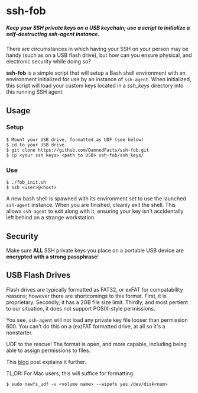 # ssh-fob #


##### Keep your SSH private keys on a USB keychain; use a script to initialize a self-destructing ssh-agent instance. #####

There are circumstances in which having your SSH on your person may be handy (such as on a USB flash drive), but how can you ensure physical, and electronic security while doing so?

**ssh-fob** is a simple script that will setup a Bash shell environment with an environment initialized for use by an instance of `ssh-agent`. When initialized, this script will load your custom keys located in a _ssh_keys_ directory into this running SSH agent.

## Usage ##
### Setup ###
    $ Mount your USB drive, formatted as UDF (see below)
    $ cd to your USB drive.
    $ git clone https://github.com/DamnedFacts/ssh-fob.git
    $ cp <your ssh keys> <path to USB> ssh-fob/ssh_keys/

### Use ###
    $ ./fob_init.sh
    $ ssh <user>@<host>

A new bash shell is spawned with its environment set to use the launched `ssh-agent` instance. When you are finished, cleanly exit the shell. This allows `ssh-agent` to exit along with it, ensuring your key isn't accidentally left behind on a strange workstation.

## Security ##
Make sure **ALL** SSH private keys you place on a portable USB device are **encrypted with a strong passphrase**!

## USB Flash Drives ##
Flash drives are typically formatted as FAT32, or exFAT for compatability reasons; however there are shortcomings to this format. First, it is proprietary. Secondly, it has a 2GB file size limit. Thirdly, and most pertient to our situation, it does not support POSIX-style permissions.

You see, `ssh-agent` will not load any private key file looser than permission 600. You can't do this on a (ex)FAT formatted drive, at all so it's a nonstarter.

UDF to the rescue! The format is open, and more capable, including being able to assign permissions to files.

This [blog](http://tanguy.ortolo.eu/blog/article93/usb-udf) post explains it further.

TL;DR: For Mac users, this will suffice for formatting:

    $ sudo newfs_udf -v <volume name> --wipefs yes /dev/disk<num>
